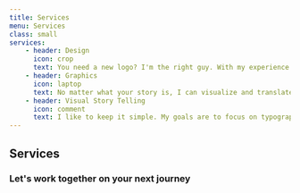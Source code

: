 ```yaml
---
title: Services
menu: Services
class: small
services:
    - header: Design
      icon: crop
      text: You need a new logo? I'm the right guy. With my experience I can deliver you great designs at affordable rates.
    - header: Graphics
      icon: laptop
      text: No matter what your story is, I can visualize and translate this into slick graphics.
    - header: Visual Story Telling
      icon: comment
      text: I like to keep it simple. My goals are to focus on typography, content and conveying the message that you want to send.
---
```


## Services
### Let's work together on your next journey
